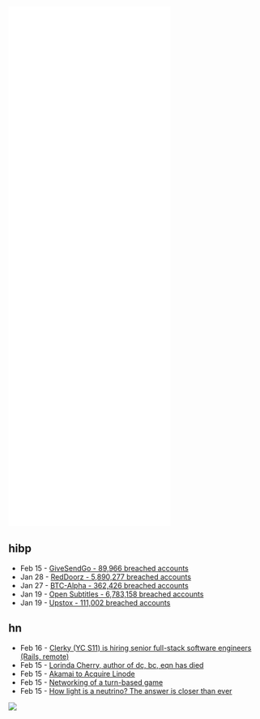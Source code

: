 ![Metrics](https://raw.githubusercontent.com/phixion/phixion/master/metrics.svg)

## hibp

<!--
for https://github.com/phixion/phixion/blob/main/.github/workflows/feeds.yml
-->
<!--START_SECTION:haveibeenpwnd-->
- Feb 15 - [GiveSendGo - 89,966 breached accounts](https://haveibeenpwned.com/PwnedWebsites#GiveSendGo)
- Jan 28 - [RedDoorz - 5,890,277 breached accounts](https://haveibeenpwned.com/PwnedWebsites#RedDoorz)
- Jan 27 - [BTC-Alpha - 362,426 breached accounts](https://haveibeenpwned.com/PwnedWebsites#BTCAlpha)
- Jan 19 - [Open Subtitles - 6,783,158 breached accounts](https://haveibeenpwned.com/PwnedWebsites#OpenSubtitles)
- Jan 19 - [Upstox - 111,002 breached accounts](https://haveibeenpwned.com/PwnedWebsites#Upstox)
<!--END_SECTION:haveibeenpwnd-->

## hn

<!--
for https://github.com/phixion/phixion/blob/main/.github/workflows/feeds.yml
-->
<!--START_SECTION:hn-->
- Feb 16 - [Clerky (YC S11) is hiring senior full-stack software engineers (Rails, remote)](https://jobs.lever.co/clerky/295375d9-c3d9-4ec8-99e0-bc5ac6232a64?lever-origin=applied&lever-source%5B%5D=Hacker%20News)
- Feb 15 - [Lorinda Cherry, author of dc, bc, eqn has died](https://ncwit.org/profile/lorinda-cherry/)
- Feb 15 - [Akamai to Acquire Linode](https://www.akamai.com/newsroom/press-release/akamai-to-acquire-linode)
- Feb 15 - [Networking of a turn-based game](https://longwelwind.net/blog/networking-turn-based-game/)
- Feb 15 - [How light is a neutrino? The answer is closer than ever](https://www.nature.com/articles/d41586-022-00430-x)
<!--END_SECTION:hn-->

<!--
for https://yhype.me
-->
![](https://hit.yhype.me/github/profile?user_id=13013670)
